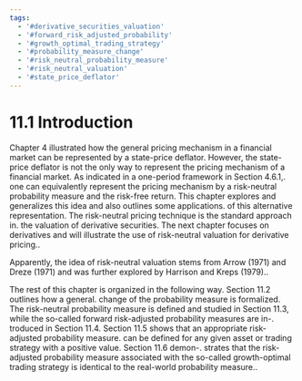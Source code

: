 ```yaml
---
tags:
  - '#derivative_securities_valuation'
  - '#forward_risk_adjusted_probability'
  - '#growth_optimal_trading_strategy'
  - '#probability_measure_change'
  - '#risk_neutral_probability_measure'
  - '#risk_neutral_valuation'
  - '#state_price_deflator'
---
```

# 11.1 Introduction  

Chapter 4 illustrated how the general pricing mechanism in a financial market can be represented by a state-price deflator. However, the state-price deflator is not the only way to represent the pricing mechanism of a financial market. As indicated in a one-period framework in Section 4.6.1,. one can equivalently represent the pricing mechanism by a risk-neutral probability measure and the risk-free return. This chapter explores and generalizes this idea and also outlines some applications. of this alternative representation. The risk-neutral pricing technique is the standard approach in. the valuation of derivative securities. The next chapter focuses on derivatives and will illustrate the use of risk-neutral valuation for derivative pricing..  

Apparently, the idea of risk-neutral valuation stems from Arrow (1971) and Dreze (1971) and was further explored by Harrison and Kreps (1979)..  

The rest of this chapter is organized in the following way. Section 11.2 outlines how a general. change of the probability measure is formalized. The risk-neutral probability measure is defined and studied in Section 11.3, while the so-called forward risk-adjusted probability measures are in-. troduced in Section 11.4. Section 11.5 shows that an appropriate risk-adjusted probability measure. can be defined for any given asset or trading strategy with a positive value. Section 11.6 demon-. strates that the risk-adjusted probability measure associated with the so-called growth-optimal trading strategy is identical to the real-world probability measure..  
